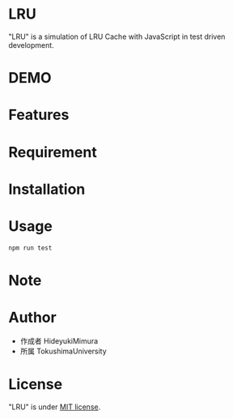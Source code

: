 # LRU

"LRU" is a simulation of LRU Cache with JavaScript in test driven development.

# DEMO

# Features

# Requirement

# Installation

# Usage

```bash
npm run test
```

# Note

# Author

- 作成者 HideyukiMimura
- 所属 TokushimaUniversity

# License

"LRU" is under [MIT license](https://en.wikipedia.org/wiki/MIT_License).
